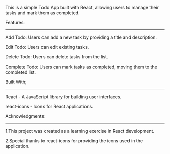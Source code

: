 This is a simple Todo App built with React, allowing users to manage their tasks and mark them as completed.

Features:
********

Add Todo: Users can add a new task by providing a title and description.

Edit Todo: Users can edit existing tasks.

Delete Todo: Users can delete tasks from the list.

Complete Todo: Users can mark tasks as completed, moving them to the completed list.

Built With;
***********

React - A JavaScript library for building user interfaces.

react-icons - Icons for React applications.

Acknowledgments:
***************

1.This project was created as a learning exercise in React development.

2.Special thanks to react-icons for providing the icons used in the application.





